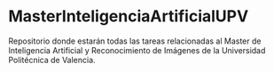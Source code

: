 # MasterInteligenciaArtificialUPV
Repositorio donde estarán todas las tareas relacionadas al Master de Inteligencia Artificial y Reconocimiento de Imágenes de la Universidad Politécnica de Valencia.

